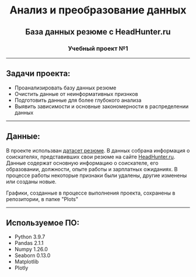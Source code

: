 # <center> Анализ и преобразование данных
## <center> База данных резюме с HeadHunter.ru 
### <center> Учебный проект №1 
___

## Задачи проекта: 
* Проанализировать базу данных резюме
* Очистить данные от неинформативных признков
* Подготовить данные для более глубокого анализа
* Выявить зависимости и основные закономерности в распределении данных    

___
## Данные: 
В проекте использван [датасет резюме](https://drive.google.com/file/d/1HpxREr_ydm4pVdOPXESWNoc_XcJ7dfxV/view?usp=drive_link). В данных собрана информация о соискателях, представивших свои резюме на сайте [HeadHunter.ru](https://hh.ru/). Данные содержат основную информацию о соискателе, его образовании, должности, опыте работы и зарплатных ожиданиях. В процессе работы некоторые признаки были удалены, другие изменены или созданы новые. 

Графики, созданные в процессе выполнения проекта, сохранены в репозитории, в папке "Plots"
___

## Используемое ПО:
* Python 3.9.7
* Pandas 2.1.1
* Numpy 1.26.0
* Seaborn 0.13.0
* Matplotlib
* Plotly
